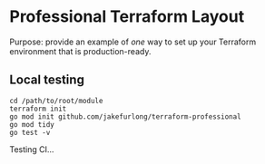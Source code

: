 # Professional Terraform Layout

Purpose: provide an example of *one* way to set up your Terraform environment that is production-ready.

## Local testing

```
cd /path/to/root/module
terraform init
go mod init github.com/jakefurlong/terraform-professional
go mod tidy
go test -v
```

Testing CI...